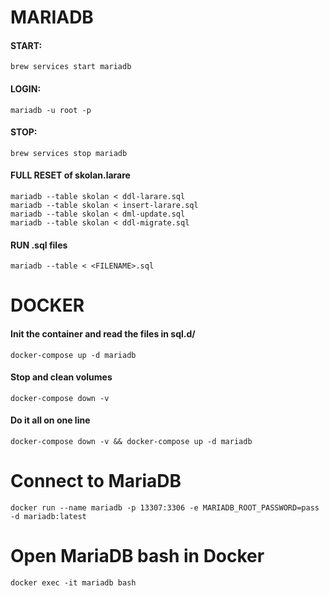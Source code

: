 


# MARIADB
#### START:
```
brew services start mariadb
```

#### LOGIN:
```
mariadb -u root -p
```

#### STOP:
```
brew services stop mariadb
```
#### FULL RESET of skolan.larare
```
mariadb --table skolan < ddl-larare.sql
mariadb --table skolan < insert-larare.sql
mariadb --table skolan < dml-update.sql
mariadb --table skolan < ddl-migrate.sql
```
#### RUN .sql files
```
mariadb --table < <FILENAME>.sql
```

# DOCKER

#### Init the container and read the files in sql.d/
```
docker-compose up -d mariadb
```
#### Stop and clean volumes
```
docker-compose down -v
```
#### Do it all on one line
```
docker-compose down -v && docker-compose up -d mariadb
```
# Connect to MariaDB
```
docker run --name mariadb -p 13307:3306 -e MARIADB_ROOT_PASSWORD=pass -d mariadb:latest
```

 # Open MariaDB bash in Docker 

```
docker exec -it mariadb bash
```

